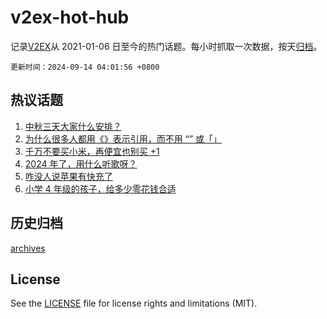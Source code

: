 # v2ex-hot-hub

 记录[V2EX](https://www.v2ex.com/)从 2021-01-06 日至今的热门话题。每小时抓取一次数据，按天[归档](archives)。

`更新时间：2024-09-14 04:01:56 +0800`

## 热议话题

1. [中秋三天大家什么安排？](https://www.v2ex.com/t/1072484)
1. [为什么很多人都用《》表示引用，而不用 “” 或「」](https://www.v2ex.com/t/1072491)
1. [千万不要买小米，再便宜也别买 +1](https://www.v2ex.com/t/1072513)
1. [2024 年了，用什么听歌呀？](https://www.v2ex.com/t/1072490)
1. [咋没人说苹果有快充了](https://www.v2ex.com/t/1072477)
1. [小学 4 年级的孩子，给多少零花钱合适](https://www.v2ex.com/t/1072564)

## 历史归档

[archives](archives)

## License

See the [LICENSE](LICENSE) file for license rights and limitations (MIT).

